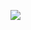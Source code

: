 ![](http://www.plantuml.com/plantuml/proxy?cache=no&src=https://raw.githubusercontent.com/oleksandrblazhko/ai-213-ryabij/with_laboratory_work_7/2-SoftwareDesign/2.7-PlantUML/DataModel.puml)
